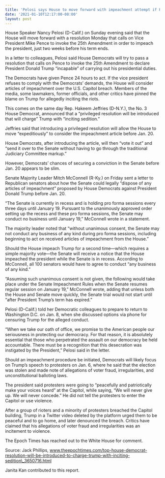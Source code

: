 ```yaml
---
title: 'Pelosi says House to move forward with impeachment attempt if Pence doesn’t respond'
date: '2021-01-10T12:17:00-08:00'
layout: post
---
```


House Speaker Nancy Pelosi (D-Calif.) on Sunday evening said that the House will move forward with a resolution Monday that calls on Vice President Mike Pence to invoke the 25th Amendment in order to impeach the president, just two weeks before his term ends.

In a letter to colleagues, Pelosi said House Democrats will try to pass a resolution that calls on Pence to invoke the 25th Amendment to declare President Donald Trump “incapable” of carrying out his presidential duties.

The Democrats have given Pence 24 hours to act. If the vice president refuses to comply with the Democrats’ demands, the House will consider articles of impeachment over the U.S. Capitol breach. Members of the media, some lawmakers, former officials, and other critics have pinned the blame on Trump for allegedly inciting the riots.

This comes on the same day Rep. Hakeem Jeffries (D-N.Y.), the No. 3 House Democrat, announced that a “privileged resolution will be introduced that will charge” Trump with “inciting sedition.”

Jeffries said that introducing a privileged resolution will allow the House to move “expeditiously” to consider the impeachment article before Jan. 20.

House Democrats, after introducing the article, will then “vote it out” and “send it over to the Senate without having to go through the traditional Judiciary Committee markup.”

However, Democrats’ chances of securing a conviction in the Senate before Jan. 20 appears to be slim.

Senate Majority Leader Mitch McConnell (R-Ky.) on Friday sent a letter to Republican senators about how the Senate could legally “dispose of any articles of impeachment” proposed by House Democrats against President Donald Trump before Jan. 20.

“The Senate is currently in recess and is holding pro forma sessions every three days until January 19. Pursuant to the unanimously approved order setting up the recess and these pro forma sessions, the Senate may conduct no business until January 19,” McConnell wrote in a statement.

The majority leader noted that “without unanimous consent, the Senate may not conduct any business of any kind during pro forma sessions, including beginning to act on received articles of impeachment from the House.”

Should the House impeach Trump for a second time—which requires a simple majority vote—the Senate will receive a notice that the House impeached the president while the Senate is in recess. According to McConnell, all 100 senators would have to agree to conduct “any business of any kind.”

“Assuming such unanimous consent is not given, the following would take place under the Senate Impeachment Rules when the Senate resumes regular session on January 19,” McConnell wrote, adding that unless both the House and Senate move quickly, the Senate trial would not start until “after President Trump’s term has expired.”

Pelosi (D-Calif.) told her Democratic colleagues to prepare to return to Washington D.C. on Jan. 8, when she discussed options via phone for censuring Trump for the alleged conduct.

“When we take our oath of office, we promise to the American people our seriousness in protecting our democracy. For that reason, it is absolutely essential that those who perpetrated the assault on our democracy be held accountable. There must be a recognition that this desecration was instigated by the President,” Pelosi said in the letter.

Should an impeachment procedure be initiated, Democrats will likely focus on Trump’s speech to protesters on Jan. 6, where he said that the election was stolen and made note of allegations of voter fraud, irregularities, and unconstitutional balloting laws.

The president said protesters were going to “peacefully and patriotically make your voices heard” at the Capitol, while saying, “We will never give up. We will never concede.” He did not tell the protesters to enter the Capitol or use violence.

After a group of rioters and a minority of protesters breached the Capitol building, Trump in a Twitter video deleted by the platform urged them to be peaceful and to go home, and later denounced the breach. Critics have claimed that his allegations of voter fraud and irregularities was an incitement to violence.

The Epoch Times has reached out to the White House for comment.

Source: Jack Phillips, www.theepochtimes.com/top-house-democrat-resolution-will-be-introduced-to-charge-trump-with-inciting-sedition\_3650716.html

Janita Kan contributed to this report.